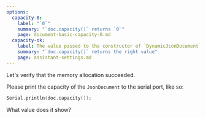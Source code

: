 ```yaml
---
options:
  capacity-0:
    label: "`0`"
    summary: "`doc.capacity()` returns `0`"
    page: document-basic-capacity-0.md
  capacity-ok:
    label: The value passed to the constructor of `DynamicJsonDocument`
    summary: "`doc.capacity()` returns the right value"
    page: assistant-settings.md
---
```


Let's verify that the memory allocation succeeded.

Please print the capacity of the `JsonDocument` to the serial port, like so:

```c++
Serial.println(doc.capacity());
```

What value does it show?

